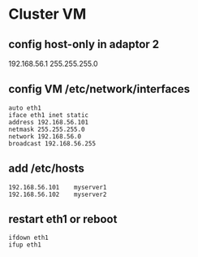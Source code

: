 # Cluster VM
## config host-only in adaptor 2 

192.168.56.1
255.255.255.0


## config VM /etc/network/interfaces
```
auto eth1
iface eth1 inet static
address 192.168.56.101
netmask 255.255.255.0
network 192.168.56.0
broadcast 192.168.56.255
```

## add /etc/hosts
```
192.168.56.101    myserver1
192.168.56.102    myserver2
```

## restart eth1 or reboot
```
ifdown eth1
ifup eth1
```
